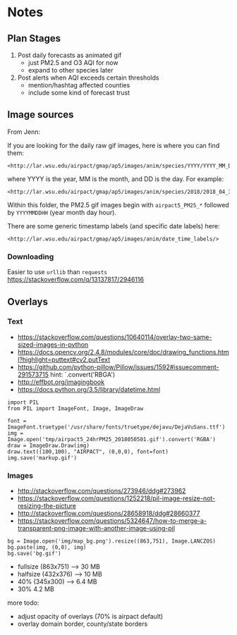 # Notes

## Plan Stages

1. Post daily forecasts as animated gif
    * just PM2.5 and O3 AQI for now
    * expand to other species later
2. Post alerts when AQI exceeds certain thresholds
    * mention/hashtag affected counties
    * include some kind of forecast trust 






## Image sources

From Jenn:

If you are looking for the daily raw gif images, here is where you can find them:

    <http://lar.wsu.edu/airpact/gmap/ap5/images/anim/species/YYYY/YYYY_MM_DD>


where YYYY is the year, MM is the month, and DD is the day.  For example:

    <http://lar.wsu.edu/airpact/gmap/ap5/images/anim/species/2018/2018_04_30>


Within this folder, the PM2.5 gif images begin with `airpact5_PM25_*`
followed by `YYYYMMDDHH` (year month day hour).

There are some generic timestamp labels (and specific date labels) here:

    <http://lar.wsu.edu/airpact/gmap/ap5/images/anim/date_time_labels/>



### Downloading

Easier to use `urllib` than `requests` <https://stackoverflow.com/q/13137817/2946116>


## Overlays

### Text

* <https://stackoverflow.com/questions/10640114/overlay-two-same-sized-images-in-python>
* <https://docs.opencv.org/2.4.8/modules/core/doc/drawing_functions.html?highlight=puttext#cv2.putText>
* <https://github.com/python-pillow/Pillow/issues/1592#issuecomment-291573715> hint: `.convert('RBGA')
* <http://effbot.org/imagingbook>
* <https://docs.python.org/3.5/library/datetime.html>

```
import PIL
from PIL import ImageFont, Image, ImageDraw

font = ImageFont.truetype('/usr/share/fonts/truetype/dejavu/DejaVuSans.ttf')
img = Image.open('tmp/airpact5_24hrPM25_2018050501.gif').convert('RGBA')
draw = ImageDraw.Draw(img)
draw.text((100,100), "AIRPACT", (0,0,0), font=font)
img.save('markup.gif')
```

### Images

* <http://stackoverflow.com/questions/273946/ddg#273962>
* <https://stackoverflow.com/questions/1252218/pil-image-resize-not-resizing-the-picture>
* <http://stackoverflow.com/questions/28658918/ddg#28660377>
* <https://stackoverflow.com/questions/5324647/how-to-merge-a-transparent-png-image-with-another-image-using-pil>

```
bg = Image.open('img/map_bg.png').resize((863,751), Image.LANCZOS)
bg.paste(img, (0,0), img)
bg.save('bg.gif')
```

* fullsize (863x751) --> 30 MB
* halfsize (432x376) --> 10 MB
* 40%      (345x300) --> 6.4 MB
* 30%                    4.2 MB

more todo:

* adjust opacity of overlays (70% is airpact default)
* overlay domain border, county/state borders












